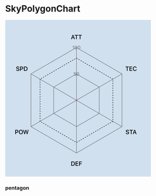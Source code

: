 # SkyPolygonChart

![pentagon_demo.gif](https://github.com/jinsky90/SkyPolygonChart/blob/master/Resource/pentagon_demo.gif)
</br>
### pentagon
